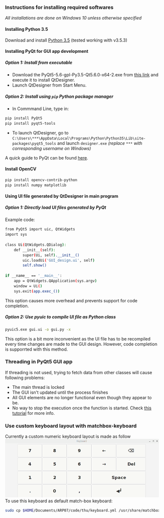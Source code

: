 ### Instructions for installing required softwares
*All installations are done on Windows 10 unless otherwise specified*
#### Installing Python 3.5
Download and install [Python 3.5](https://www.python.org/downloads/windows/) (tested working with v3.5.3)
#### Installing PyQt for GUI app development
##### Option 1: Install from executable
- Download the PyQt5-5.6-gpl-Py3.5-Qt5.6.0-x64-2.exe from [this link](https://sourceforge.net/projects/pyqt/files/PyQt5/PyQt-5.6/) and execute it to install QtDesigner.
- Launch QtDesigner from Start Menu.
##### Option 2: Install using `pip` Python package manager
- In Commmand Line, type in:
```bash
pip install PyQt5
pip install pyqt5-tools
```
- To launch QtDesigner, go to `C:\Users\***\AppData\Local\Programs\Python\Python35\Lib\site-packages\pyqt5_tools` and launch `designer.exe` 
*(replace `***` with corresponding username on Windows)*

A quick guide to PyQt can be found [here](https://www.pythonforengineers.com/your-first-gui-app-with-python-and-pyqt/).

#### Install OpenCV
```bash
pip install opencv-contrib-python
pip install numpy matplotlib
```
#### Using UI file generated by QtDesigner in main program
##### Option 1: Directly load UI files generated by PyQt
Example code: 
```bash
from PyQt5 import uic, QtWidgets
import sys

class Ui(QtWidgets.QDialog):
    def __init__(self):
        super(Ui, self).__init__()
        uic.loadUi('GUI_design.ui', self)
        self.show()

if __name__ == '__main__':
    app = QtWidgets.QApplication(sys.argv)
    window = Ui()
    sys.exit(app.exec_())
```
This option causes more overhead and prevents support for code completion.
##### Option 2: Use pyuic to compile UI file as Python class
```bash
pyuic5.exe gui.ui -o gui.py -x
```
This option is a bit more inconvenient as the UI file has to be recompiled every time changes are made to the GUI design. However, code completion is supporrted with this method.

### Threading in PyQt5 GUI app
If threading is not used, trying to fetch data from other classes will cause following problems:
- The main thread is locked
- The GUI isn't updated until the process finishes
- All GUI elements are no longer functional even though they appear to be.
- No way to stop the execution once the function is started.
Check [this tutorial](https://nikolak.com/pyqt-threading-tutorial/) for more info.

### Use custom keyboard layout with matchbox-keyboard
Currently a custom numeric keyboard layout is made as follow
![keyboard](../media/keyboard.png)
To use this keyboard as default match-box keyboard:
```bash
sudo cp $HOME/Documents/ARP07/code/thu/keyboard.yml /usr/share/matchbox-keyboard/
```